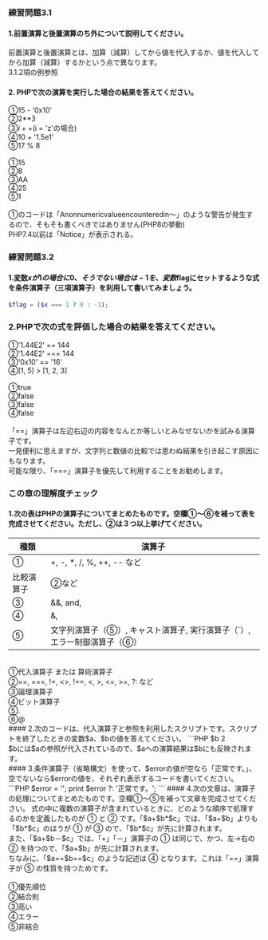 ### 練習問題3.1
#### 1.前置演算と後置演算のち外について説明してください。
前置演算と後置演算とは、加算（減算）してから値を代入するか、値を代入してから加算（減算）するかという点で異なります。<br>
3.1.2項の例参照<br>
#### 2. PHPで次の演算を実行した場合の結果を答えてください。
①15 - '0x10'<br>
②2**3<br>
③$i++($i = 'z'の場合)<br>
④10 + '1.5e1'<br>
⑤17 % 8<br>
<br>
①15<br>
②8<br>
③AA<br>
④25<br>
⑤1<br>
<br>
①のコードは「Anonnumericvalueencounteredin～」のような警告が発生するので、そもそも書くべきではありません(PHP8の挙動)<br>
PHP7.4以前は「Notice」が表示される。<br>
### 練習問題3.2
#### 1.変数$xが1の場合に0、そうでない場合は-1を、変数$flagにセットするような式を条件演算子（三項演算子）を利用して書いてみましょう。
```PHP
$flag = ($x === 1 ? 0 : -1);
```
### 2.PHPで次の式を評価した場合の結果を答えてください。
①'1.44E2' == 144<br>
②'1.44E2' === 144<br>
③'0x10' == '16'<br>
④[1, 5] > [1, 2, 3]<br>
<br>
①true<br>
②false<br>
③false<br>
④false<br>
<br>
「==」演算子は左辺右辺の内容をなんとか等しいとみなせないかを試みる演算子です。<br>
一見便利に思えますが、文字列と数値の比較では思わぬ結果を引き起こす原因にもなります。<br>
可能な限り、「===」演算子を優先して利用することをお勧めします。<br>
### この章の理解度チェック
#### 1.次の表はPHPの演算子についてまとめたものです。空欄①〜⑥を補って表を完成させてください。ただし、②は３つ以上挙げてください。
| 種類  | 演算子 |
| ------------- | ------------- |
| ① | +, -, *, /, %, ++, -- など |
| 比較演算子 | ②など |
| ③ | &&, and, ||, or, xor, ! など |
| ④ | &, |, ^, <<, >> など |
| ⑤ | 文字列演算子（⑤）, キャスト演算子, 実行演算子（&grave;）, エラー制御演算子（⑥） |
<br>
①代入演算子 または 算術演算子<br>
②==, ===, !=, <>, !==, <, >, <=, >=, ?: など<br>
③論理演算子<br>
④ビット演算子<br>
⑤.<br>
⑥@<br>
#### 2.次のコードは、代入演算子と参照を利用したスクリプトです。スクリプトを終了したときの変数$a、$bの値を答えてください。
```PHP
<?php
$a = 1;
$b = &$a;
$a++;
```
$a 2<br>
$b 2<br>
$bには$aの参照が代入されているので、$aへの演算結果は$bにも反映されます。<br>
#### 3.条件演算子（省略構文）を使って、$errorの値が空なら「正常です。」、空でないなら$errorの値を、それぞれ表示するコードを書いてください。
```PHP
$error = '';
print $error ?: '正常です。';
```
#### 4.次の文章は、演算子の処理についてまとめたものです。空欄①～⑤を補って文章を完成させてください。
式の中に複数の演算子が含まれているときに、どのような順序で処理するのかを定義したものが ① と ② です。「$a+$b*$c」では、「$a+$b」よりも「$b*$c」のほうが ① が ③ ので、「$b*$c」が先に計算されます。<br>
また、「$a+$b－$c」では、「+」「－」演算子の ① は同じで、かつ、左→右の ② を持つので、「$a+$b」が先に計算されます。<br>
ちなみに、「$a==$b==$c」のような記述は ④ となります。これは「==」演算子が ⑤ の性質を持つためです。<br>
<br>
①優先順位<br>
②結合則<br>
③高い<br>
④エラー<br>
⑤非結合<br>
